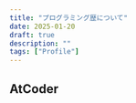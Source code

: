 ```yaml
---
title: "プログラミング歴について"
date: 2025-01-20
draft: true
description: ""
tags: ["Profile"]
---
```


## AtCoder

<div class="atcoder-widget" data-user="yuubinnkyoku">
  <script async src="https://cdn.jsdelivr.net/npm/atcoder-widget@0.0.3/dist/widget.js"></script>
</div>